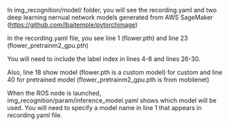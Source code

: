 In img_recognition/model/ folder, you will see the recording.yaml and two deep learning nernual network models generated from AWS SageMaker (https://github.com/lbaitemple/pytorchimage)

In the recording.yaml file, you see line 1 (flower.pth) and line 23 (flower_pretrainm2_gpu.pth)

You will need to include the label index in lines 4-8 and lines 26-30.

Also, line 18 show model (flower.pth is a custom model) for custom and line 40 for pretrained model (flower_pretrainm2_gpu.pth is from mobilenet)

When the ROS node is launched, img_recognition/param/inference_model.yaml shows which model will be used. You will need to specify a model name in line 1 that appears in recording.yaml file.
